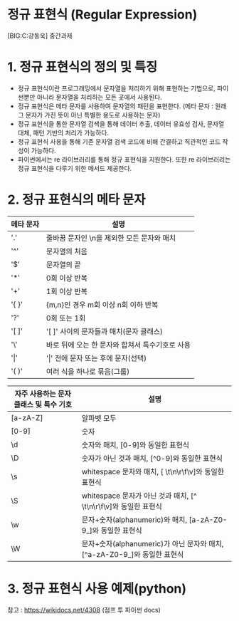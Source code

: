 # 정규 표현식 (Regular Expression)
[BIG:C:강동욱] 중간과제



# 1. 정규 표현식의 정의 및 특징
- 정규 표현식이란 프로그래밍에서 문자열을 처리하기 위해 표현하는 기법으로, 파이썬뿐만 아니라 문자열을 처리하는 모든 곳에서 사용된다.
- 정규 표현식은 메타 문자를 사용하여 문자열의 패턴을 표현한다. (메타 문자 : 원래 그 문자가 가진 뜻이 아닌 특별한 용도로 사용하는 문자)
- 정규 표현식을 통한 문자열 검색을 통해 데이터 추출, 데이터 유효성 검사, 문자열 대체, 패턴 기반의 처리가 가능하다.
- 정규 표현식 사용을 통해 기존 문자열 검색 코드에 비해 간결하고 직관적인 코드 작성이 가능하다.
- 파이썬에서는 re 라이브러리를 통해 정규 표현식을 지원한다. 또한 re 라이브러리는 정규 표현식을 다루기 위한 메서드 제공한다.


# 2. 정규 표현식의 메타 문자
|메타 문자|설명|
|------|---|
|'.'|줄바꿈 문자인 \n을 제외한 모든 문자와 매치|
|'^'|문자열의 처음|
|'$'|문자열의 끝|
|'*'|0회 이상 반복|
|'+'|1회 이상 반복 |
|'{ }'|{m,n}인 경우 m회 이상 n회 이하 반복 |
|'?'|0회 또는 1회|
|'[ ]'|'[ ]' 사이의 문자들과 매치(문자 클래스)|
|'\\'|바로 뒤에 오는 한 문자와 합쳐서 특수기호로 사용|
|'\|' | '\|' 전에 문자 또는 후에 문자(선택)|
|'( )'|여러 식을 하나로 묶음(그룹)|

|자주 사용하는 문자 클래스 및 특수 기호|설명|
|------|---|
|[a-zA-Z]|알파벳 모두|
|[0-9]|숫자|
|\d|숫자와 매치, [0-9]와 동일한 표현식|
|\D|숫자가 아닌 것과 매치, [^0-9]와 동일한 표현식|
|\s|whitespace 문자와 매치, [ \t\n\r\f\v]와 동일한 표현식 |
|\S|whitespace 문자가 아닌 것과 매치, [^ \t\n\r\f\v]와 동일한 표현식 |
|\w|문자+숫자(alphanumeric)와 매치, [a-zA-Z0-9_]와 동일한 표현식|
|\W|문자+숫자(alphanumeric)가 아닌 문자와 매치, [^a-zA-Z0-9_]와 동일한 표현식|



# 3. 정규 표현식 사용 예제(python)




참고 : https://wikidocs.net/4308 (점프 투 파이썬 docs)

